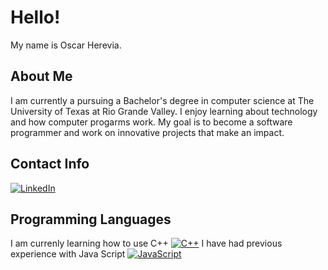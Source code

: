 # Hello! 
My name is Oscar Herevia.
## About Me
I am currently a pursuing a Bachelor's degree in computer science at The University of Texas at Rio Grande Valley. 
I enjoy learning about technology and how computer progarms work. 
My goal is to become a software programmer and work on innovative projects that make an impact.
## Contact Info
[![LinkedIn](https://custom-icon-badges.demolab.com/badge/LinkedIn-0A66C2?logo=linkedin-white&logoColor=fff)](https://www.linkedin.com/in/oscar-herevia-658015384/)
## Programming Languages
I am currenly learning how to use C++ [![C++](https://img.shields.io/badge/C++-%2300599C.svg?logo=c%2B%2B&logoColor=white)](#)
I have had previous experience with Java Script [![JavaScript](https://img.shields.io/badge/JavaScript-F7DF1E?logo=javascript&logoColor=000)](#)
